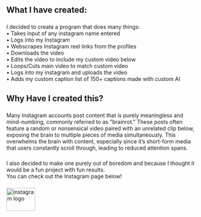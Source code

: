 <h2>What I have created:</h2>

###

<p>I decided to create a program that does many things:<br>• Takes input of any instagram name entered<br>• Logs into my Instagram<br>• Webscrapes Instagram reel links from the profiles<br>• Downloads the video<br>• Edits the video to include my custom video below<br>• Loops/Cuts main video to match custom video<br>• Logs into my instagram and uploads the video<br>• Adds my custom caption list of 150+ captions made with custom AI</p>

###

<h2>Why Have I created this?</h2>

###

<p>Many Instagram accounts post content that is purely meaningless and mind-numbing, commonly referred to as "brainrot." These posts often feature a random or nonsensical video paired with an unrelated clip below, exposing the brain to multiple pieces of media simultaneously. This overwhelms the brain with content, especially since it’s short-form media that users constantly scroll through, leading to reduced attention spans.</p>

###

<p>I also decided to make one purely out of boredom and because I thought it would be a fun project with fun results.<br>You can check out the Instagram page below!</p>

###

<div>
  <a href="https://www.instagram.com/tadaima47/" target="_blank">
    <img src="https://raw.githubusercontent.com/maurodesouza/profile-readme-generator/master/src/assets/icons/social/instagram/default.svg" width="75" height="60" alt="instagram logo"  />
  </a>
</div>

###
